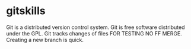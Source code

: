 # gitskills
Git is a distributed version control system.
Git is free software distributed under the GPL.
Git tracks changes of files FOR TESTING NO FF MERGE.
Creating a new branch is quick.

